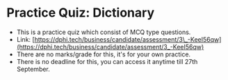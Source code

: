 # Practice Quiz: Dictionary

* This is a practice quiz which consist of MCQ type questions.
* Link: [https://dphi.tech/business/candidate/assessment/3\_-KeeI56qw](https://dphi.tech/business/candidate/assessment/3_-KeeI56qw)
* There are no marks/grade for this, it's for your own practice.
* There is no deadline for this, you can access it anytime till 27th September.

